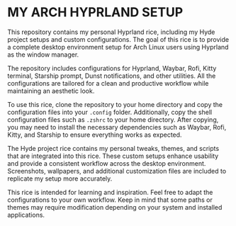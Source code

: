 # MY ARCH HYPRLAND SETUP

This repository contains my personal Hyprland rice, including my Hyde project setups and custom configurations. The goal of this rice is to provide a complete desktop environment setup for Arch Linux users using Hyprland as the window manager.

The repository includes configurations for Hyprland, Waybar, Rofi, Kitty terminal, Starship prompt, Dunst notifications, and other utilities. All the configurations are tailored for a clean and productive workflow while maintaining an aesthetic look.

To use this rice, clone the repository to your home directory and copy the configuration files into your `.config` folder. Additionally, copy the shell configuration files such as `.zshrc` to your home directory. After copying, you may need to install the necessary dependencies such as Waybar, Rofi, Kitty, and Starship to ensure everything works as expected.

The Hyde project rice contains my personal tweaks, themes, and scripts that are integrated into this rice. These custom setups enhance usability and provide a consistent workflow across the desktop environment. Screenshots, wallpapers, and additional customization files are included to replicate my setup more accurately.

This rice is intended for learning and inspiration. Feel free to adapt the configurations to your own workflow. Keep in mind that some paths or themes may require modification depending on your system and installed applications.
